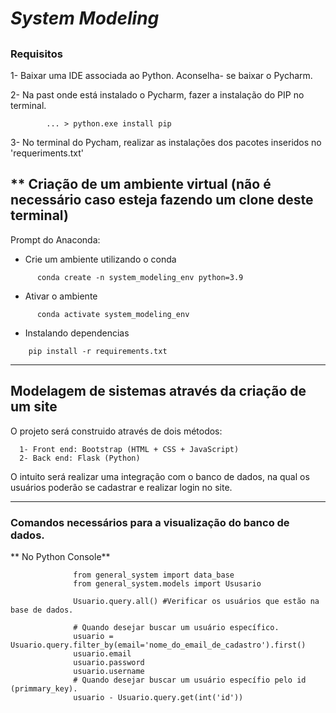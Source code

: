 # ***System Modeling***

##

### **Requisitos**

 1- Baixar uma IDE associada ao Python. Aconselha- se baixar o Pycharm. 
 
 2- Na past onde está instalado o Pycharm, fazer a instalação do PIP no terminal.
 
            ... > python.exe install pip 
            
 3- No terminal do Pycham, realizar as instalações dos pacotes inseridos no 'requeriments.txt'

##

## ** Criação de um ambiente virtual (não é necessário caso esteja fazendo um clone deste terminal)

Prompt do Anaconda:

- Crie um ambiente utilizando o conda

```
      conda create -n system_modeling_env python=3.9
```

- Ativar o ambiente

```
      conda activate system_modeling_env
```

- Instalando dependencias

```commandline
    pip install -r requirements.txt
```

--------

## **Modelagem de sistemas através da criação de um site** 

O projeto será construido através de dois métodos:

      1- Front end: Bootstrap (HTML + CSS + JavaScript)
      2- Back end: Flask (Python)

O intuito será realizar uma integração com o banco de dados, na qual os usuários poderão se cadastrar e realizar login no site. 

---------

### Comandos necessários para a visualização do banco de dados. 

** No Python Console**

                  from general_system import data_base
                  from general_system.models import Ususario
                  
                  Usuario.query.all() #Verificar os usuários que estão na base de dados. 
                
                  # Quando desejar buscar um usuário específico.
                  usuario = Usuario.query.filter_by(email='nome_do_email_de_cadastro').first()
                  usuario.email
                  usuario.password
                  usuario.username
                  # Quando desejar buscar um usuário específio pelo id (primmary_key).
                  usuario - Usuario.query.get(int('id'))
                  
